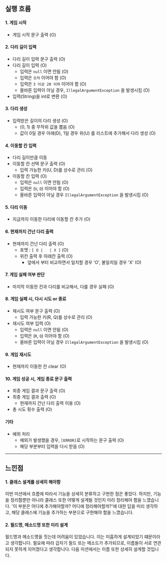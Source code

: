 ## 실행 흐름
#### 1. 게임 시작
* 게임 시작 문구 출력 (O)

#### 2. 다리 길이 입력
* 다리 길이 입력 문구 출력 (O)
* 다리 길이 입력 (O)
  * 입력은 `null` 이면 안됨 (O)
  * 입력은 `숫자` 이어야 함 (O)
  * 입력은 `3 이상 20 이하` 이어야 함 (O)
  * 올바른 입력이 아닐 경우, `IllegalArgumentException` 을 발생시킴 (O)
* 입력(String)을 int로 변환 (O)

#### 3. 다리 생성
* 입력받은 길이의 다리 생성 (O)
  * (0, 1) 중 무작위 값을 뽑음 (O)
  * 값이 0일 경우 아래(D), 1일 경우 위(U) 를 리스트에 추가해서 다리 생성 (O)

#### 4. 이동할 칸 입력
* 다리 길이만큼 이동
* 이동할 칸 선택 문구 출력 (O)
  * 입력 가능한 키(U, D)를 상수로 관리 (O)
* 이동할 칸 입력 (O)
  * 입력은 `null` 이면 안됨 (O)
  * 입력은 (`U`, `D`) 이어야 함 (O)
  * 올바른 입력이 아닐 경우 `IllegalArgumentException` 을 발생시킴 (O)

#### 5. 다리 이동
* 지금까지 이동한 다리에 이동할 칸 추가 (O)

#### 6. 현재까지 건넌 다리 출력
* 현재까지 건넌 다리 출력 (O)
  * 포맷 : `[ O |   | X ]` (O)
  * 위칸 출력 후 아래칸 출력 (O)
    * 앞에서 부터 비교하면서 일치할 경우 'O', 불일치일 경우 'X' (O)

#### 7. 게임 실패 여부 판단
* 마지막 이동한 칸과 다리를 비교해서, 다를 경우 실패 (O)

#### 8. 게임 실패 시, 다시 시도 or 종료
* 재시도 여부 문구 출력 (O)
  * 입력 가능한 키(R, Q)를 상수로 관리 (O)
* 재시도 여부 입력 (O)
  * 입력은 `null` 이면 안됨 (O)
  * 입력은 (`R`, `Q`) 이어야 함 (O)
  * 올바른 입력이 아닐 경우 `IllegalArgumentException` 을 발생시킴 (O)

#### 9. 게임 재시도
* 현재까지 이동한 칸 clear (O)

#### 10. 게임 성공 시, 게임 종료 문구 출력
* 최종 게임 결과 문구 출력 (O)
* 최종 게임 결과 출력 (O)
  * 현재까지 건넌 다리 출력 이용 (O)
* 총 시도 횟수 출력 (O)

#### 기타
* 예외 처리
  * 예외가 발생했을 경우, `[ERROR]`로 시작하는 문구 출력 (O)
  * 해당 부분부터 입력을 다시 받음 (O)
- - -
## 느낀점
#### 1. 클래스 설계를 상세히 해야함
이번 미션에서 흐름에 따라서 기능을 상세히 분류하고 구현한 점은 좋았다. 
하지만, 기능을 정리함뿐만 아니라 클래스 또한 어떻게 설계될 것인지 미리 정리해야 함을 느꼈습니다.
'이 부분은 어디에 추가해야할까? 어디에 정리해야할까?'에 대한 답을 미리 생각하고,
해당 클래스에 기능을 추가하는 부분으로 구현해야 함을 느꼈습니다.

#### 2. 필드명, 메소드명 또한 미리 설계
필드명과 메소드명을 짓는데 어려움이 있었습니다. 이는 미흡하게 설계되었기 떄문이라고 생각합니다.
필요에 따라 갑자기 필드 또는 메소드가 추가되므로, 이름들이 서로 연관되지 못하게 지어졌다고 생각합니다.
다음 미션에서는 이름 또한 상세히 설계할 것입니다.
